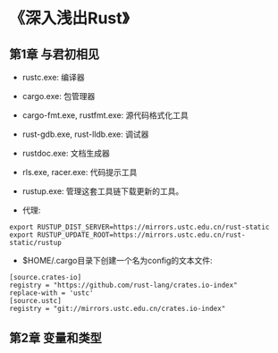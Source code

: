 # 《深入浅出Rust》

## 第1章 与君初相见
* rustc.exe: 编译器
* cargo.exe: 包管理器
* cargo-fmt.exe, rustfmt.exe: 源代码格式化工具
* rust-gdb.exe, rust-lldb.exe: 调试器
* rustdoc.exe: 文档生成器
* rls.exe, racer.exe: 代码提示工具
* rustup.exe: 管理这套工具链下载更新的工具。

* 代理:
```
export RUSTUP_DIST_SERVER=https://mirrors.ustc.edu.cn/rust-static
export RUSTUP_UPDATE_ROOT=https://mirrors.ustc.edu.cn/rust-static/rustup
````
* $HOME/.cargo目录下创建一个名为config的文本文件:
```
[source.crates-io]
registry = "https://github.com/rust-lang/crates.io-index"
replace-with = 'ustc'
[source.ustc]
registry = "git://mirrors.ustc.edu.cn/crates.io-index"
```

## 第2章 变量和类型